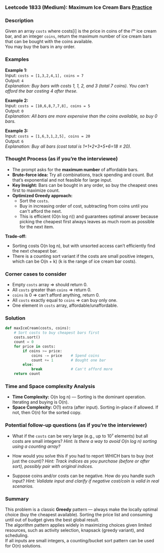 ### Leetcode 1833 (Medium): Maximum Ice Cream Bars [Practice](https://leetcode.com/problems/maximum-ice-cream-bars)

### Description  
Given an array `costs` where costs[i] is the price in coins of the iᵗʰ ice cream bar, and an integer `coins`, return the maximum number of ice cream bars that can be bought with the coins available.  
You may buy the bars in any order.

### Examples  

**Example 1:**  
Input: `costs = [1,3,2,4,1], coins = 7`  
Output: `4`  
*Explanation: Buy bars with costs 1, 1, 2, and 3 (total 7 coins). You can't afford the bar costing 4 after these.*

**Example 2:**  
Input: `costs = [10,6,8,7,7,8], coins = 5`  
Output: `0`  
*Explanation: All bars are more expensive than the coins available, so buy 0 bars.*

**Example 3:**  
Input: `costs = [1,6,3,1,2,5], coins = 20`  
Output: `6`  
*Explanation: Buy all bars (cost total is 1+1+2+3+5+6=18 ≤ 20).*

### Thought Process (as if you’re the interviewee)  
- The prompt asks for the **maximum number** of affordable bars.
- **Brute-force idea:** Try all combinations, track spending and count. But that’s exponential and not feasible for large input.
- **Key Insight:** Bars can be bought in any order, so buy the cheapest ones first to maximize count.
- **Optimized Greedy approach:**  
  - Sort the `costs`.
  - Buy in increasing order of cost, subtracting from coins until you can't afford the next.
  - This is efficient (O(n log n)) and guarantees optimal answer because picking the cheapest first always leaves as much room as possible for the next item.

**Trade-off:**  
- Sorting costs O(n log n), but with unsorted access can’t efficiently find the next cheapest bar.
- There is a counting sort variant if the costs are small positive integers, which can be O(n + k) (k is the range of ice cream bar costs).

### Corner cases to consider  
- Empty `costs` array ⇒ should return 0.
- All `costs` greater than `coins` ⇒ return 0.
- `coins` is 0 ⇒ can’t afford anything, return 0.
- All `costs` exactly equal to `coins` ⇒ can buy only one.
- One element in `costs` array, affordable/unaffordable.

### Solution

```python
def maxIceCream(costs, coins):
    # Sort costs to buy cheapest bars first
    costs.sort()
    count = 0
    for price in costs:
        if coins >= price:
            coins -= price    # Spend coins
            count += 1        # Bought one bar
        else:
            break             # Can't afford more
    return count
```

### Time and Space complexity Analysis  

- **Time Complexity:** O(n log n) — Sorting is the dominant operation. Iterating and buying is O(n).
- **Space Complexity:** O(1) extra (after input). Sorting in-place if allowed. If not, then O(n) for the sorted copy.

### Potential follow-up questions (as if you’re the interviewer)  

- What if the `costs` can be very large (e.g., up to 10⁷ elements) but all costs are small integers?
  *Hint: Is there a way to avoid O(n log n) sorting using a counting array?*

- How would you solve this if you had to report WHICH bars to buy (not just the count)?
  *Hint: Track indices as you purchase (before or after sort), possibly pair with original indices.*

- Suppose coins and/or costs can be negative. How do you handle such input?
  *Hint: Validate input and clarify if negative cost/coin is valid in real scenarios.*

### Summary

This problem is a classic **Greedy** pattern — always make the locally optimal choice (buy the cheapest available). Sorting the price list and consuming until out of budget gives the best global result.  
The algorithm pattern applies widely in maximizing choices given limited resources, such as activity selection, knapsack (greedy variant), and scheduling.  
If all inputs are small integers, a counting/bucket sort pattern can be used for O(n) solutions.